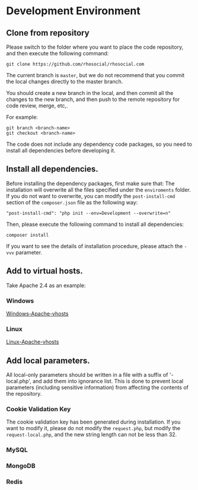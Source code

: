 # Development Environment

## Clone from repository

Please switch to the folder where you want to place the code repository, and then
execute the following command:

```
git clone https://github.com/rhosocial/rhosocial.com
```

The current branch is `master`, but we do not recommend that you commit the local
changes directly to the master branch.

You should create a new branch in the local, and then commit all the changes to
the new branch, and then push to the remote repository for code review, merge, etc,.

For example:

```
git branch <branch-name>
git checkout <branch-name>
```

The code does not include any dependency code packages, so you need to install all
dependencies before developing it.

## Install all dependencies.

Before installing the dependency packages, first make sure that:
The installation will overwrite all the files specified under the `enviroments`
folder. If you do not want to overwrite, you can modify the `post-install-cmd`
section of the `composer.json` file as the following way:

```
"post-install-cmd": "php init --env=Development --overwrite=n"
```

Then, please execute the following command to install all dependencies:

```
composer install
```

If you want to see the details of installation procedure, please attach the `-vvv`
parameter.

## Add to virtual hosts.

Take Apache 2.4 as an example:

### Windows

[Windows-Apache-vhosts](Windows-Apache-vhosts.md)

### Linux

[Linux-Apache-vhosts](Linux-Apache-vhosts.md)

## Add local parameters.

All local-only parameters should be written in a file with a suffix of '-local.php',
and add them into ignorance list.
This is done to prevent local parameters (including sensitive information) from
affecting the contents of the repository.

### Cookie Validation Key

The cookie validation key has been generated during installation. 
If you want to modify it, please do not modify the `request.php`, but modify the
`request-local.php`, and the new string length can not be less than 32.

### MySQL

### MongoDB

### Redis
